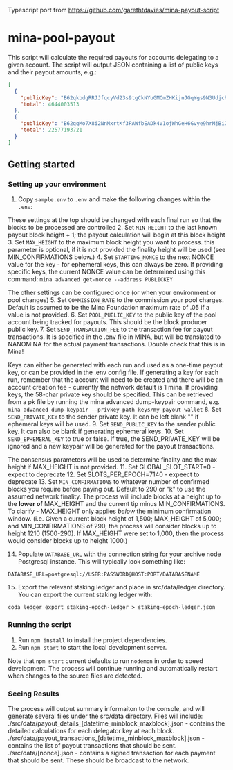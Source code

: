Typescript port from https://github.com/garethtdavies/mina-payout-script

# mina-pool-payout

This script will calculate the required payouts for accounts delegating to a given account. The script will output JSON containing a list of public keys and their payout amounts, e.g.:

```json
[
  {
    "publicKey": "B62qkbdgRRJJfqcyVd23s9tgCkNYuGMCmZHKijnJGqYgs9N3UdjcRtR",
    "total": 4644003513
  },
  {
    "publicKey": "B62qqMo7X8i2NnMxrtKf3PAWfbEADk4V1ojWhGeH6Gvye9hrMjBiZjM",
    "total": 22577193721
  }
]
```

## Getting started

### Setting up your environment

1. Copy `sample.env` to `.env` and make the following changes within the `.env`:

These settings at the top should be changed with each final run so that the blocks to be processed are controlled
2. Set `MIN_HEIGHT` to the last known payout block height + 1; the payout calculation will begin at this block height
3. Set `MAX_HEIGHT` to the maximum block height you want to process. this parameter is optional, if it is not provided the finality height will be used (see MIN_CONFIRMATIONS below.)
4. Set `STARTING_NONCE` to the next NONCE value for the key - for ephemeral keys, this can always be zero. If providing specific keys, the current NONCE value can be determined using this command:
```mina advanced get-nonce --address PUBLICKEY```

The other settings can be configured once (or when your environment or pool changes)
5. Set `COMMISSION_RATE` to the commission your pool charges. Default is assumed to be the Mina Foundation maximum rate of .05 if a value is not provided.
6. Set `POOL_PUBLIC_KEY` to the public key of the pool account being tracked for payouts. This should be the block producer public key.
7. Set `SEND_TRANSACTION_FEE` to the transaction fee for payout transactions. It is specified in the .env file in MINA, but will be translated to NANOMINA for the actual payment transactions. Double check that this is in Mina!

Keys can either be generated with each run and used as a one-time payout key, or can be provided in the .env config file. If generating a key for each run, remember that the account will need to be created and there will be an account creation fee - currently the network default is 1 mina. If providing keys, the 58-char private key should be specified. This can be retrieved from a pk file by running the mina advanced dump-keypair command, e.g.
```mina advanced dump-keypair --privkey-path keys/my-payout-wallet```
8. Set `SEND_PRIVATE_KEY` to the sender private key. It can be left blank "" if ephemeral keys will be used.
9. Set `SEND_PUBLIC_KEY` to the sender public key. It can also be blank if generating ephemeral keys.
10. Set `SEND_EPHEMERAL_KEY` to true or false. If true, the SEND_PRIVATE_KEY will be ignored and a new keypair will be generated for the payout transactions.

The consensus parameters will be used to determine finality and the max height if MAX_HEIGHT is not provided.
11. Set GLOBAL_SLOT_START=0 - expect to deprecate
12. Set SLOTS_PER_EPOCH=7140 - expeect to deprecate
13. Set `MIN_CONFIRMATIONS` to whatever number of confirmed blocks you require before paying out. Default to 290 or "k" to use the assumed network finality. The process will include blocks at a height up to the **lower of** MAX_HEIGHT and the current tip minus MIN_CONFIRMATIONS. To clarify - MAX_HEIGHT only applies _below_ the minimum confirmation window. (i.e. Given a  current block height of 1,500; MAX_HEIGHT of 5,000; and MIN_CONFIRMATIONS of 290, the process will consider blocks up to height 1210 (1500-290). If MAX_HEIGHT were set to 1,000, then the process would consider blocks up to height 1000.)

14. Populate `DATABASE_URL` with the connection string for your archive node Postgresql instance. This will typically look something like:

```
DATABASE_URL=postgresql://USER:PASSWORD@HOST:PORT/DATABASENAME
```

15. Export the relevant staking ledger and place in src/data/ledger directory. You can export the current staking ledger with: 

```
coda ledger export staking-epoch-ledger > staking-epoch-ledger.json
```

### Running the script

1. Run `npm install` to install the project dependencies.
2. Run `npm start` to start the local development server.

Note that `npm start` current defaults to run `nodemon` in order to speed development. The process will continue running and automatically restart when changes to the source files are detected.

### Seeing Results ###
The process will output summary informaiton to the console, and will generate several files under the src/data directory. Files will include:
./src/data/payout_details_[datetime_minblock_maxblock].json - contains the detailed calculations for each delegator key at each block.
./src/data/payout_transactions_[datetime_minblock_maxblock].json - contains the list of payout transactions that should be sent.
./src/data/[nonce].json - contains a signed transaction for each payment that should be sent. These should be broadcast to the network.
